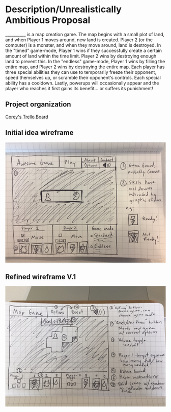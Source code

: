 <h1>Description/Unrealistically Ambitious Proposal</h1>

<p>__________ is a map creation game.  The map begins with a small plot of land, 
and when Player 1 moves around, new land is created.  Player 2 (or the computer)
is a monster, and when they move around, land is destroyed.  In the "timed" game-mode,
Player 1 wins if they successfully create a certain amount of land within the time limit.
Player 2 wins by destroying enough land to prevent this.  In the "endless" game-mode, 
Player 1 wins by filling the entire map, and Player 2 wins by destroying the entire map.
Each player has three special abilities they can use to temporarily freeze their opponent,
speed themselves up, or scramble their opponent's controls.  Each special ability has a cooldown.
Lastly, powerups will occasionally appear and the player who reaches it first gains its benefit...
or suffers its punishment!</p>

<h2>Project organization</h2>
<p><a href="https://trello.com/b/7Y9F5VyD/map-game">Corey's Trello Board</a></p>

<h2>Initial idea wireframe</h2>
<img src="images/sketch.jpg" alt="Wireframe sketch of the game" width = 600/>

<h2>Refined wireframe V.1</h2>
<img src="images/sketch2.jpg" alt="Wireframe sketch of the game" width = 600/>

